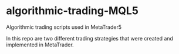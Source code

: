 # algorithmic-trading-MQL5
Algorithmic trading scripts used in MetaTrader5

In this repo are two different trading strategies that were created and implemented in MetaTrader. 
